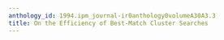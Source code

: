 ```yaml
---
anthology_id: 1994.ipm_journal-ir0anthology0volumeA30A3.3
title: On the Efficiency of Best-Match Cluster Searches
---
```

